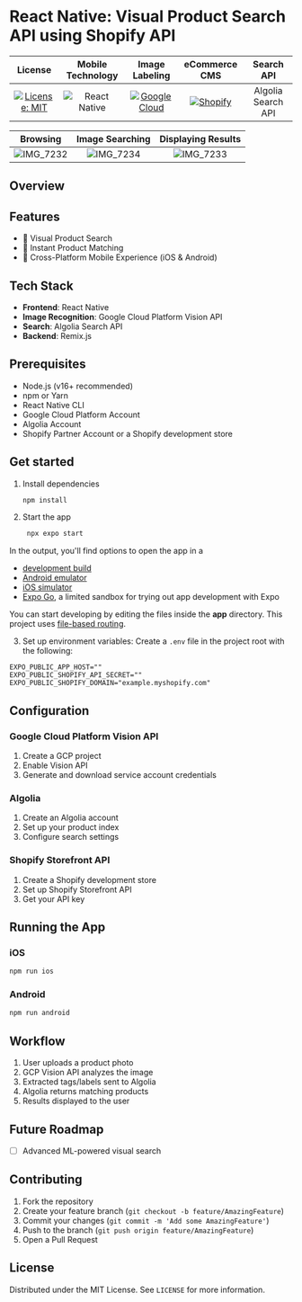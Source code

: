 # React Native: Visual Product Search API using Shopify API



| License | Mobile Technology    | Image Labeling | eCommerce CMS | Search API |
| :---:   | :---: |  :---: |  :---: |   :---: |
 | [![License: MIT](https://img.shields.io/badge/License-MIT-yellow.svg)](https://opensource.org/licenses/MIT)  | ![React Native](https://img.shields.io/badge/react_native-%2320232a.svg?style=for-the-badge&logo=react&logoColor=%2361DAFB)  | [![Google Cloud](https://img.shields.io/badge/Google%20Cloud-%234285F4.svg?logo=google-cloud&logoColor=white)](#) | [![Shopify](https://img.shields.io/badge/Shopify-7AB55C?logo=shopify&logoColor=fff)](#) | Algolia Search API






| Browsing | Image Searching    | Displaying Results    |
| :---:   | :---: | :---: |
 |![IMG_7232](https://github.com/user-attachments/assets/73118f63-ec74-44af-8ff0-dc8edbe216dd) | ![IMG_7234](https://github.com/user-attachments/assets/9ac14cdb-9b64-40a2-a006-d952a29e3935) |   ![IMG_7233](https://github.com/user-attachments/assets/179fa312-5293-4c74-9a49-c791efe3d34a)|

## Overview







## Features

- 📸 Visual Product Search
- 🚀 Instant Product Matching
- 📱 Cross-Platform Mobile Experience (iOS & Android)

## Tech Stack

- **Frontend**: React Native
- **Image Recognition**: Google Cloud Platform Vision API
- **Search**: Algolia Search API
- **Backend**: Remix.js

## Prerequisites

- Node.js (v16+ recommended)
- npm or Yarn
- React Native CLI
- Google Cloud Platform Account
- Algolia Account
- Shopify Partner Account or a Shopify development store

## Get started

1. Install dependencies

   ```bash
   npm install
   ```

2. Start the app

   ```bash
    npx expo start
   ```

In the output, you'll find options to open the app in a

- [development build](https://docs.expo.dev/develop/development-builds/introduction/)
- [Android emulator](https://docs.expo.dev/workflow/android-studio-emulator/)
- [iOS simulator](https://docs.expo.dev/workflow/ios-simulator/)
- [Expo Go](https://expo.dev/go), a limited sandbox for trying out app development with Expo

You can start developing by editing the files inside the **app** directory. This project uses [file-based routing](https://docs.expo.dev/router/introduction).


3. Set up environment variables:
Create a `.env` file in the project root with the following:

```
EXPO_PUBLIC_APP_HOST=""
EXPO_PUBLIC_SHOPIFY_API_SECRET=""
EXPO_PUBLIC_SHOPIFY_DOMAIN="example.myshopify.com"
```

## Configuration

### Google Cloud Platform Vision API
1. Create a GCP project
2. Enable Vision API
3. Generate and download service account credentials

### Algolia
1. Create an Algolia account
2. Set up your product index
3. Configure search settings

### Shopify Storefront API
1. Create a Shopify development store
2. Set up Shopify Storefront API
3. Get your API key

## Running the App

### iOS
```bash
npm run ios
```

### Android
```bash
npm run android
```
## Workflow

1. User uploads a product photo
2. GCP Vision API analyzes the image
3. Extracted tags/labels sent to Algolia
4. Algolia returns matching products
5. Results displayed to the user

## Future Roadmap

- [ ] Advanced ML-powered visual search

## Contributing

1. Fork the repository
2. Create your feature branch (`git checkout -b feature/AmazingFeature`)
3. Commit your changes (`git commit -m 'Add some AmazingFeature'`)
4. Push to the branch (`git push origin feature/AmazingFeature`)
5. Open a Pull Request

## License

Distributed under the MIT License. See `LICENSE` for more information.
